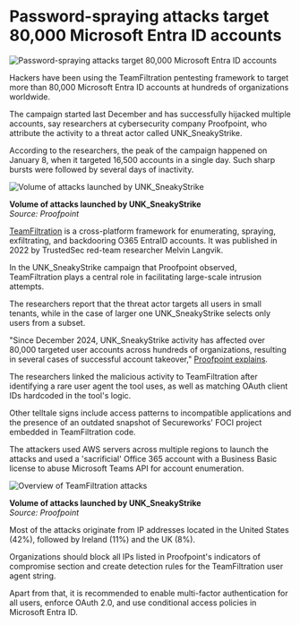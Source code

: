 # Password-spraying attacks target 80,000 Microsoft Entra ID accounts

![Password-spraying attacks target 80,000 Microsoft Entra ID accounts](https://www.bleepstatic.com/content/hl-images/2025/06/12/entraID.jpg)

Hackers have been using the TeamFiltration pentesting framework to target more than 80,000 Microsoft Entra ID accounts at hundreds of organizations worldwide.

The campaign started last December and has successfully hijacked multiple accounts, say researchers at cybersecurity company Proofpoint, who attribute the activity to a threat actor called UNK\_SneakyStrike.

According to the researchers, the peak of the campaign happened on January 8, when it targeted 16,500 accounts in a single day. Such sharp bursts were followed by several days of inactivity.

![Volume of attacks launched by UNK_SneakyStrike](https://www.bleepstatic.com/images/news/u/1220909/2025/June/activity.jpg)

**Volume of attacks launched by UNK\_SneakyStrike**  
_Source: Proofpoint_

[TeamFiltration](https://github.com/Flangvik/TeamFiltration/) is a cross-platform framework for enumerating, spraying, exfiltrating, and backdooring O365 EntraID accounts. It was published in 2022 by TrustedSec red-team researcher Melvin Langvik.

In the UNK\_SneakyStrike campaign that Proofpoint observed, TeamFiltration plays a central role in facilitating large-scale intrusion attempts.

The researchers report that the threat actor targets all users in small tenants, while in the case of larger one UNK\_SneakyStrike selects only users from a subset.

"Since December 2024, UNK\_SneakyStrike activity has affected over 80,000 targeted user accounts across hundreds of organizations, resulting in several cases of successful account takeover," [ Proofpoint](https://www.proofpoint.com/us/blog/threat-insight/attackers-unleash-teamfiltration-account-takeover-campaign)[ explains](http://www.proofpoint.com/us/blog/threat-insight/attackers-unleash-teamfiltration-account-takeover-campaign).

The researchers linked the malicious activity to TeamFiltration after identifying a rare user agent the tool uses, as well as matching OAuth client IDs hardcoded in the tool's logic.

Other telltale signs include access patterns to incompatible applications and the presence of an outdated snapshot of Secureworks' FOCI project embedded in TeamFiltration code.

The attackers used AWS servers across multiple regions to launch the attacks and used a 'sacrificial' Office 365 account with a Business Basic license to abuse Microsoft Teams API for account enumeration.

![Overview of TeamFiltration attacks](https://www.bleepstatic.com/images/news/u/1220909/2025/June/overview.jpg)

**Volume of attacks launched by UNK\_SneakyStrike**  
_Source: Proofpoint_

Most of the attacks originate from IP addresses located in the United States (42%), followed by Ireland (11%) and the UK (8%).

Organizations should block all IPs listed in Proofpoint's indicators of compromise section and create detection rules for the TeamFiltration user agent string.

Apart from that, it is recommended to enable multi-factor authentication for all users, enforce OAuth 2.0, and use conditional access policies in Microsoft Entra ID.